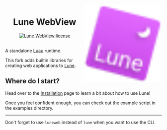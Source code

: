 <!-- markdownlint-disable MD033 -->
<!-- markdownlint-disable MD041 -->

<img align="right" width="250" src="assets/logo/tilt_svg.svg" alt="Lune logo" />

<h1 align="center">Lune WebView</h1>

<div align="center">
 <div>
  <a href="https://github.com/HighFlowey/lune-webview/blob/main/LICENSE.txt">
   <img src="https://img.shields.io/github/license/lune-org/lune.svg?label=License&color=informational" alt="Lune WebView license" />
  </a>
 </div>
</div>

<br/>

A standalone [Luau](https://luau-lang.org) runtime.

This fork adds builtin libraries for creating web applications to [Lune](https://github.com/lune-org/lune).

## Where do I start?

Head over to the [Installation](https://lune-org.github.io/docs/getting-started/1-installation) page to learn a bit about how to use Lune!

Once you feel confident enough, you can check out the example script in the examples directory.

----
Don't forget to use `luneweb` instead of `lune` when you want to use the CLI.

